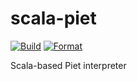 # scala-piet
[![Build](https://github.com/BlackAnubis7/scala-piet/actions/workflows/build.yml/badge.svg)](https://github.com/BlackAnubis7/scala-piet/actions/workflows/build.yml)
[![Format](https://github.com/BlackAnubis7/scala-piet/actions/workflows/format.yml/badge.svg)](https://github.com/BlackAnubis7/scala-piet/actions/workflows/format.yml)

Scala-based Piet interpreter
